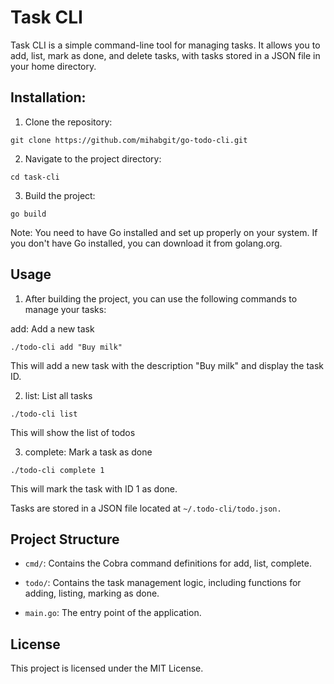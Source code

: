 # Task CLI

Task CLI is a simple command-line tool for managing tasks. It allows you to add, list, mark as done, and delete tasks, with tasks stored in a JSON file in your home directory.

## Installation:

1. Clone the repository:

```
git clone https://github.com/mihabgit/go-todo-cli.git
```


2. Navigate to the project directory:

```
cd task-cli
```


3. Build the project:

```
go build
```

Note: You need to have Go installed and set up properly on your system. If you don't have Go installed, you can download it from golang.org.

## Usage

1. After building the project, you can use the following commands to manage your tasks:

add: Add a new task

```
./todo-cli add "Buy milk"
```
This will add a new task with the description "Buy milk" and display the task ID.


2. list: List all tasks

```
./todo-cli list
```
This will show the list of todos

3. complete: Mark a task as done

```
./todo-cli complete 1
```
This will mark the task with ID 1 as done.


Tasks are stored in a JSON file located at  ```~/.todo-cli/todo.json.```

## Project Structure

- ```cmd/```: Contains the Cobra command definitions for add, list, complete.

- ```todo/```: Contains the task management logic, including functions for adding, listing, marking as done.

- ```main.go```: The entry point of the application.

## License
This project is licensed under the MIT License.
